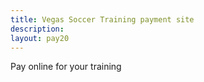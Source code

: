 ```yaml
---
title: Vegas Soccer Training payment site
description:
layout: pay20
---
```

Pay online for your training
